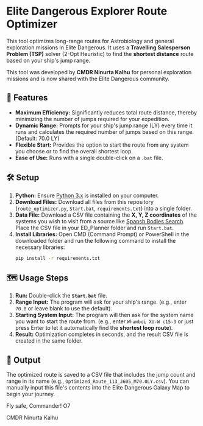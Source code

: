 # Elite Dangerous Explorer Route Optimizer

This tool optimizes long-range routes for Astrobiology and general exploration missions in Elite Dangerous. It uses a **Travelling Salesperson Problem (TSP)** solver (2-Opt Heuristic) to find the **shortest distance** route based on your ship's jump range.

This tool was developed by **CMDR Ninurta Kalhu** for personal exploration missions and is now shared with the Elite Dangerous community.

## 🚀 Features

- **Maximum Efficiency:** Significantly reduces total route distance, thereby minimizing the number of jumps required for your expedition.
- **Dynamic Range:** Prompts for your ship's jump range (LY) every time it runs and calculates the required number of jumps based on this range. (Default: 70.0 LY)
- **Flexible Start:** Provides the option to start the route from any system you choose or to find the overall shortest loop.
- **Ease of Use:** Runs with a single double-click on a `.bat` file.

## 🛠️ Setup

1.  **Python:** Ensure [Python 3.x](https://www.python.org/downloads/) is installed on your computer.
2.  **Download Files:** Download all files from this repository (`route_optimizer.py`, `Start.bat`, `requirements.txt`) into a single folder.
3.  **Data File:** Download a CSV file containing the **X, Y, Z coordinates** of the systems you wish to visit from a source like [Spansh Bodies Search](https://spansh.co.uk/bodies). Place the CSV file in your ED_Planner folder and run `Start.bat`.
4.  **Install Libraries:** Open CMD (Command Prompt) or PowerShell in the downloaded folder and run the following command to install the necessary libraries:
    ```bash
    pip install -r requirements.txt
    ```

## 🗺️ Usage Steps

1.  **Run:** Double-click the **`Start.bat`** file.
2.  **Range Input:** The program will ask for your ship's range. (e.g., enter `70.0` or leave blank to use the default).
3.  **Starting System Input:** The program will then ask for the system name you want to start the route from. (e.g., enter `Whamboi XU-W c15-3` or just press Enter to let it automatically find the **shortest loop route**).
4.  **Result:** Optimization completes in seconds, and the result CSV file is created in the same folder.

## 💾 Output

The optimized route is saved to a CSV file that includes the jump count and range in its name (e.g., `Optimized_Route_113_J605_M70.0LY.csv`). You can manually input this file's contents into the Elite Dangerous Galaxy Map to begin your journey.


Fly safe, Commander! O7

CMDR Ninurta Kalhu
